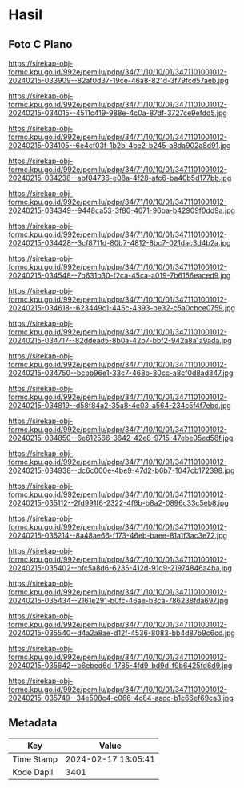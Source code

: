 # Hasil

## Foto C Plano

https://sirekap-obj-formc.kpu.go.id/992e/pemilu/pdpr/34/71/10/10/01/3471101001012-20240215-033909--82af0d37-19ce-46a8-821d-3f79fcd57aeb.jpg

https://sirekap-obj-formc.kpu.go.id/992e/pemilu/pdpr/34/71/10/10/01/3471101001012-20240215-034015--4511c419-988e-4c0a-87df-3727ce9efdd5.jpg

https://sirekap-obj-formc.kpu.go.id/992e/pemilu/pdpr/34/71/10/10/01/3471101001012-20240215-034105--6e4cf03f-1b2b-4be2-b245-a8da902a8d91.jpg

https://sirekap-obj-formc.kpu.go.id/992e/pemilu/pdpr/34/71/10/10/01/3471101001012-20240215-034238--abf04736-e08a-4f28-afc6-ba40b5d177bb.jpg

https://sirekap-obj-formc.kpu.go.id/992e/pemilu/pdpr/34/71/10/10/01/3471101001012-20240215-034349--9448ca53-3f80-4071-96ba-b42909f0dd9a.jpg

https://sirekap-obj-formc.kpu.go.id/992e/pemilu/pdpr/34/71/10/10/01/3471101001012-20240215-034428--3cf8711d-80b7-4812-8bc7-021dac3d4b2a.jpg

https://sirekap-obj-formc.kpu.go.id/992e/pemilu/pdpr/34/71/10/10/01/3471101001012-20240215-034548--7b631b30-f2ca-45ca-a019-7b6156eaced9.jpg

https://sirekap-obj-formc.kpu.go.id/992e/pemilu/pdpr/34/71/10/10/01/3471101001012-20240215-034618--623449c1-445c-4393-be32-c5a0cbce0759.jpg

https://sirekap-obj-formc.kpu.go.id/992e/pemilu/pdpr/34/71/10/10/01/3471101001012-20240215-034717--82ddead5-8b0a-42b7-bbf2-942a8a1a9ada.jpg

https://sirekap-obj-formc.kpu.go.id/992e/pemilu/pdpr/34/71/10/10/01/3471101001012-20240215-034750--bcbb96e1-33c7-468b-80cc-a8cf0d8ad347.jpg

https://sirekap-obj-formc.kpu.go.id/992e/pemilu/pdpr/34/71/10/10/01/3471101001012-20240215-034819--d58f84a2-35a8-4e03-a564-234c5f4f7ebd.jpg

https://sirekap-obj-formc.kpu.go.id/992e/pemilu/pdpr/34/71/10/10/01/3471101001012-20240215-034850--6e612566-3642-42e8-9715-47ebe05ed58f.jpg

https://sirekap-obj-formc.kpu.go.id/992e/pemilu/pdpr/34/71/10/10/01/3471101001012-20240215-034938--dc6c000e-4be9-47d2-b6b7-1047cb172398.jpg

https://sirekap-obj-formc.kpu.go.id/992e/pemilu/pdpr/34/71/10/10/01/3471101001012-20240215-035112--2fd991f6-2322-4f6b-b8a2-0896c33c5eb8.jpg

https://sirekap-obj-formc.kpu.go.id/992e/pemilu/pdpr/34/71/10/10/01/3471101001012-20240215-035214--8a48ae66-f173-46eb-baee-81a1f3ac3e72.jpg

https://sirekap-obj-formc.kpu.go.id/992e/pemilu/pdpr/34/71/10/10/01/3471101001012-20240215-035402--bfc5a8d6-6235-412d-91d9-21974846a4ba.jpg

https://sirekap-obj-formc.kpu.go.id/992e/pemilu/pdpr/34/71/10/10/01/3471101001012-20240215-035434--2161e291-b0fc-46ae-b3ca-786238fda697.jpg

https://sirekap-obj-formc.kpu.go.id/992e/pemilu/pdpr/34/71/10/10/01/3471101001012-20240215-035540--d4a2a8ae-d12f-4536-8083-bb4d87b9c6cd.jpg

https://sirekap-obj-formc.kpu.go.id/992e/pemilu/pdpr/34/71/10/10/01/3471101001012-20240215-035642--b6ebed6d-1785-4fd9-bd9d-f9b6425fd6d9.jpg

https://sirekap-obj-formc.kpu.go.id/992e/pemilu/pdpr/34/71/10/10/01/3471101001012-20240215-035749--34e508c4-c066-4c84-aacc-b1c66ef69ca3.jpg


## Metadata

| Key        | Value               |
| ---------- | ------------------- |
| Time Stamp | 2024-02-17 13:05:41 |
| Kode Dapil | 3401                |



